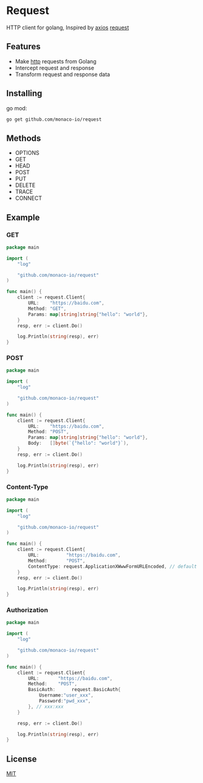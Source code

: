 # Request

HTTP client for golang, Inspired by [axios](https://github.com/axios/axios) [request](https://github.com/psf/requests)

## Features

- Make [http](https://golang.org) requests from Golang
- Intercept request and response
- Transform request and response data

## Installing

go mod:

```bash
go get github.com/monaco-io/request
```
## Methods

- OPTIONS                
- GET    
- HEAD   
- POST   
- PUT    
- DELETE 
- TRACE  
- CONNECT

## Example

### GET

```go
package main

import (
    "log"

    "github.com/monaco-io/request"
)

func main() {
    client := request.Client{
        URL:    "https://baidu.com",
        Method: "GET",
        Params: map[string]string{"hello": "world"},
    }
    resp, err := client.Do()

    log.Println(string(resp), err)
}
```

### POST

```go
package main

import (
    "log"

    "github.com/monaco-io/request"
)

func main() {
    client := request.Client{
        URL:    "https://baidu.com",
        Method: "POST",
        Params: map[string]string{"hello": "world"},
        Body:   []byte(`{"hello": "world"}`),
    }
    resp, err := client.Do()

    log.Println(string(resp), err)
}
```

### Content-Type

```go
package main

import (
    "log"

    "github.com/monaco-io/request"
)

func main() {
    client := request.Client{
        URL:          "https://baidu.com",
        Method:       "POST",
        ContentType: request.ApplicationXWwwFormURLEncoded, // default is "application/json"
    }
    resp, err := client.Do()

    log.Println(string(resp), err)
}
```

### Authorization

```go
package main

import (
    "log"

    "github.com/monaco-io/request"
)

func main() {
    client := request.Client{
        URL:       "https://baidu.com",
        Method:    "POST",
        BasicAuth:      request.BasicAuth{
            Username:"user_xxx",
            Password:"pwd_xxx",
        }, // xxx:xxx
    }

    resp, err := client.Do()

    log.Println(string(resp), err)
}
```

## License

[MIT](LICENSE)
